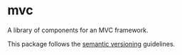 mvc
===

A library of components for an MVC framework.

This package follows the [semantic versioning](http://semver.org/) guidelines.